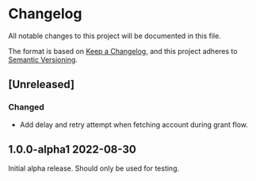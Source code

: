 # Changelog

All notable changes to this project will be documented in this file.

The format is based on [Keep a Changelog](https://keepachangelog.com/en/1.0.0/),
and this project adheres to [Semantic Versioning](https://semver.org/spec/v2.0.0.html).

## [Unreleased]

### Changed

- Add delay and retry attempt when fetching account during grant flow.

## 1.0.0-alpha1 2022-08-30

Initial alpha release. Should only be used for testing.
